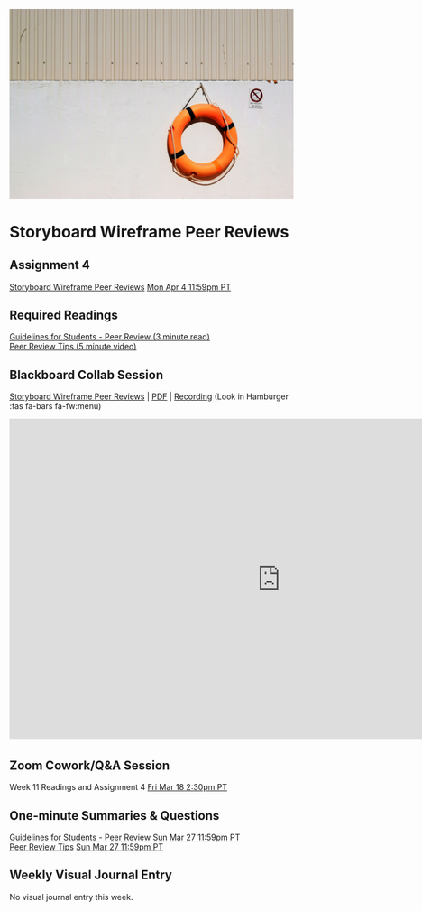 ![Peer Reviews](images/matthew-waring-MJAoiige14E-unsplash.jpg ':class=banner-image')

# Storyboard Wireframe Peer Reviews

## Assignment 4
[Storyboard Wireframe Peer Reviews](https://canvas.sfu.ca/courses/67116/assignments/710594) <span class='badge'> [Mon Apr 4 11:59pm PT](https://www.timeanddate.com/worldclock/fixedtime.html?msg=CMPT-363+Group+Storyboard+Wireframes+Assignment+Due+Date&iso=20220404T2359&p1=256)</span>  

## Required Readings  
[Guidelines for Students - Peer Review (3 minute read)](https://serc.carleton.edu/sp/library/peerreview/tips.html)  
[Peer Review Tips (5 minute video)](https://www.coursera.org/lecture/ux-design-fundamentals/peer-review-tips-C4rbv)  

## Blackboard Collab Session
[Storyboard Wireframe Peer Reviews](https://docs.google.com/presentation/d/e/2PACX-1vSv63JVgT7xb0VgWXP5GUUPDDH3fGulfgbXGY3e31aOWYfzsx9Rl-q6OF5rY1vp2UJ9TQ575_EWpqKp/pub?start=false&loop=false&delayms=3000) | [PDF](https://canvas.sfu.ca/courses/67116/files/folder/Downloads/Slides%20PDFs/Review%20and%20Discussion/Week-11) | [Recording](https://canvas.sfu.ca/courses/67116/external_tools/3544) (Look in Hamburger :fas fa-bars fa-fw:menu)

<div class="video-container-16by9"><iframe src="https://docs.google.com/presentation/d/e/2PACX-1vSv63JVgT7xb0VgWXP5GUUPDDH3fGulfgbXGY3e31aOWYfzsx9Rl-q6OF5rY1vp2UJ9TQ575_EWpqKp/embed?start=false&loop=false&delayms=3000" frameborder="0" width="960" height="569" allowfullscreen="true" mozallowfullscreen="true" webkitallowfullscreen="true"></iframe></div>

## Zoom Cowork/Q&A Session
Week 11 Readings and Assignment 4 <span class='badge'> [Fri Mar 18 2:30pm PT](https://www.timeanddate.com/worldclock/fixedtime.html?msg=CMPT-363+Zoom+Cowork+and+Q%26A&iso=20220318T1430&p1=256&am=50)</span>  

## One-minute Summaries & Questions
[Guidelines for Students - Peer Review](https://canvas.sfu.ca/courses/67116/assignments/729566) <span class='badge'> [Sun Mar 27 11:59pm PT](https://www.timeanddate.com/worldclock/fixedtime.html?msg=One-minute+Summaries+for+Week+12+Due+Date&iso=20220327T235900&p1=256)</span>  
[Peer Review Tips](https://canvas.sfu.ca/courses/67116/assignments/729567) <span class='badge'> [Sun Mar 27 11:59pm PT](https://www.timeanddate.com/worldclock/fixedtime.html?msg=One-minute+Summaries+for+Week+12+Due+Date&iso=20220327T235900&p1=256)</span>  

<h2> Weekly Visual Journal Entry </h2>

No visual journal entry this week.
